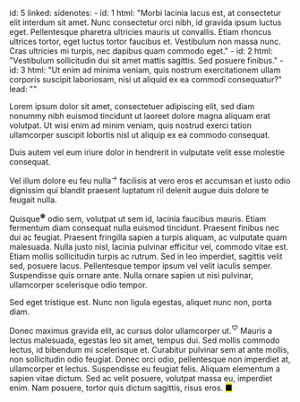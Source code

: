 id: 5
linked:
sidenotes:
    - id: 1
      html: "Morbi lacinia lacus est, at consectetur elit interdum sit amet. Nunc consectetur orci nibh, id gravida ipsum luctus eget. Pellentesque pharetra ultricies mauris ut convallis. Etiam rhoncus ultrices tortor, eget luctus tortor faucibus et. Vestibulum non massa nunc. Cras ultricies mi turpis, nec dapibus quam commodo eget."
    - id: 2
      html: "Vestibulum sollicitudin dui sit amet mattis sagittis. Sed posuere finibus."
    - id: 3
      html: "Ut enim ad minima veniam, quis nostrum exercitationem ullam corporis suscipit laboriosam, nisi ut aliquid ex ea commodi consequatur?"
lead: ""

Lorem ipsum dolor sit amet, consectetuer adipiscing elit, sed diam nonummy nibh euismod tincidunt ut laoreet dolore magna aliquam erat volutpat. Ut wisi enim ad minim veniam, quis nostrud exerci tation ullamcorper suscipit lobortis nisl ut aliquip ex ea commodo consequat. 
	
Duis autem vel eum iriure dolor in hendrerit in vulputate velit esse molestie consequat. 
	
Vel illum dolore eu feu nulla<sup id='s1'>→</sup> facilisis at vero eros et accumsan et iusto odio dignissim qui blandit praesent luptatum ril delenit augue duis dolore te feugait nulla.
	
Quisque<sup id='s2'>✽</sup> odio sem, volutpat ut sem id, lacinia faucibus mauris. Etiam fermentum diam consequat nulla euismod tincidunt. Praesent finibus nec dui ac feugiat. Praesent fringilla sapien a turpis aliquam, ac vulputate quam malesuada. Nulla justo nisl, lacinia pulvinar efficitur vel, commodo vitae est. Etiam mollis sollicitudin turpis ac rutrum. Sed in leo imperdiet, sagittis velit sed, posuere lacus. Pellentesque tempor ipsum vel velit iaculis semper. Suspendisse quis ornare ante. Nulla ornare sapien ut nisi pulvinar, ullamcorper scelerisque odio tempor.
	
Sed eget tristique est. Nunc non ligula egestas, aliquet nunc non, porta diam. 
	
Donec maximus gravida elit, ac cursus dolor ullamcorper ut.<sup id='s3'>♡</sup> Mauris a lectus malesuada, egestas leo sit amet, tempus dui. Sed mollis commodo lectus, id bibendum mi scelerisque et. Curabitur pulvinar sem at ante mollis, non sollicitudin odio feugiat. Donec orci odio, pellentesque non imperdiet at, ullamcorper et lectus. Suspendisse eu feugiat felis. Aliquam elementum a sapien vitae dictum. Sed ac velit posuere, volutpat massa eu, imperdiet enim. Nam posuere, tortor quis dictum sagittis, risus eros. <mark>&#9632;</mark>